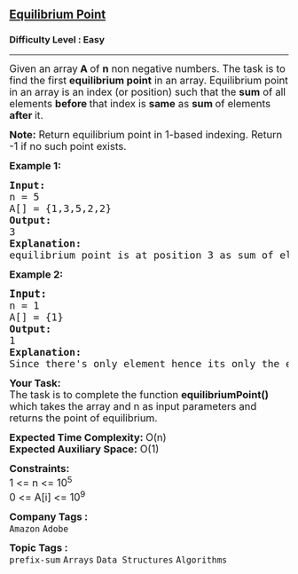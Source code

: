 <h2><a href="https://www.geeksforgeeks.org/problems/equilibrium-point-1587115620/1?itm_source=geeksforgeeks&itm_medium=article&itm_campaign=bottom_sticky_on_article">Equilibrium Point</a></h2><h3>Difficulty Level : Easy</h3><hr><div class="problems_problem_content__Xm_eO"><p><span style="font-size: 18px;">Given an array<strong> A </strong>of <strong>n</strong> non negative numbers. The task is to find the first <strong>equilibrium point</strong> in an array. Equilibrium point in an array is an index (or position) such that the <strong>sum</strong> of all elements <strong>before </strong>that index is <strong>same</strong> as <strong>sum </strong>of elements <strong>after </strong>it.</span></p>
<p><strong><span style="font-size: 18px;">Note:</span></strong><span style="font-size: 18px;"> Return e</span><span style="font-size: 18px;">quilibrium point in 1-based indexing.</span><span style="font-size: 18px;">&nbsp;Return -1 if no such point exists.&nbsp;</span></p>
<p><span style="font-size: 18px;"><strong>Example 1:</strong></span></p>
<pre><span style="font-size: 18px;"><strong>Input: 
</strong>n = 5 
A[] = {1,3,5,2,2} 
<strong>Output: <br></strong>3<strong> 
Explanation: </strong> 
equilibrium point is at position 3 as sum of elements before it (1+3) = sum of elements after it (2+2).<strong> </strong></span>
</pre>
<p><span style="font-size: 18px;"><strong>Example 2:</strong></span></p>
<pre><span style="font-size: 14pt;"><strong>Input:
</strong></span><span style="font-size: 18px;">n = 1
A[] = {1}
<strong>Output: <br></strong>1<strong>
Explanation:
</strong>Since there's only element hence its only the equilibrium point.</span></pre>
<p><span style="font-size: 18px;"><strong>Your&nbsp;Task:</strong><br>The task is to complete the function <strong>equilibriumPoint()</strong> which takes the array and n as input parameters and returns the point of equilibrium.&nbsp;</span></p>
<p><span style="font-size: 18px;"><strong>Expected Time Complexity: </strong>O(n)<br><strong>Expected Auxiliary Space:</strong> O(1)</span></p>
<p><span style="font-size: 18px;"><strong>Constraints:</strong><br>1 &lt;= n&nbsp;&lt;= 10<sup>5</sup><br>0 &lt;= A[i] &lt;= 10<sup>9</sup></span></p></div><p><span style=font-size:18px><strong>Company Tags : </strong><br><code>Amazon</code>&nbsp;<code>Adobe</code>&nbsp;<br><p><span style=font-size:18px><strong>Topic Tags : </strong><br><code>prefix-sum</code>&nbsp;<code>Arrays</code>&nbsp;<code>Data Structures</code>&nbsp;<code>Algorithms</code>&nbsp;